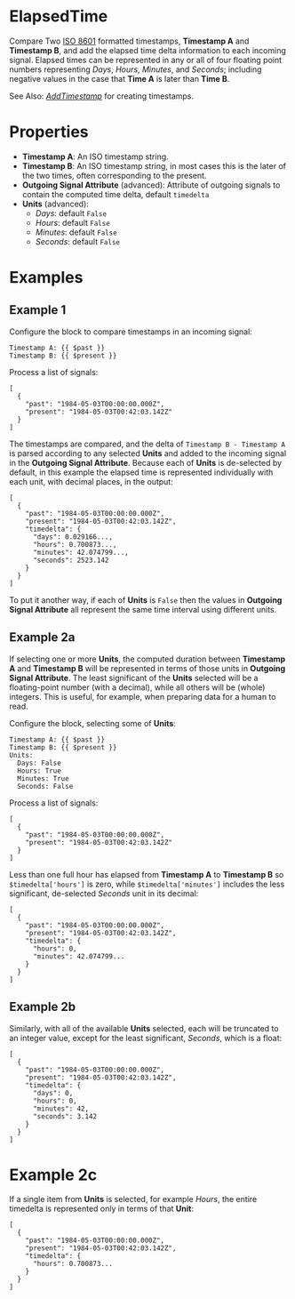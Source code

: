 ElapsedTime
===
Compare Two [ISO 8601](https://en.wikipedia.org/wiki/ISO_8601) formatted timestamps, **Timestamp A** and **Timestamp B**, and add the elapsed time delta information to each incoming signal. Elapsed times can be represented in any or all of four floating point numbers representing *Days*, *Hours*, *Minutes*, and *Seconds*; including negative values in the case that **Time A** is later than **Time B**.

See Also: [*AddTimestamp*](https://blocks.n.io/AddTimestamp) for creating timestamps.

Properties
===
- **Timestamp A**: An ISO timestamp string.
- **Timestamp B**: An ISO timestamp string, in most cases this is the later of the two times, often corresponding to the present.
- **Outgoing Signal Attribute** (advanced): Attribute of outgoing signals to contain the computed time delta, default `timedelta`
- **Units** (advanced):
  - *Days*: default `False`
  - *Hours*: default `False`
  - *Minutes*: default `False`
  - *Seconds*: default `False`

Examples
===

Example 1
---
Configure the block to compare timestamps in an incoming signal:

```
Timestamp A: {{ $past }}
Timestamp B: {{ $present }}
```

Process a list of signals:

```
[
  {
    "past": "1984-05-03T00:00:00.000Z",
    "present": "1984-05-03T00:42:03.142Z"
  }
]
```

The timestamps are compared, and the delta of `Timestamp B - Timestamp A` is parsed according to any selected **Units** and added to the incoming signal in the **Outgoing Signal Attribute**. Because each of **Units** is de-selected by default, in this example the elapsed time is represented individually with each unit, with decimal places, in the output:

```
[
  {
    "past": "1984-05-03T00:00:00.000Z",
    "present": "1984-05-03T00:42:03.142Z",
    "timedelta": {
      "days": 0.029166...,
      "hours": 0.700873...,
      "minutes": 42.074799...,
      "seconds": 2523.142
    }
  }
]
```

To put it another way, if each of **Units** is `False` then the values in **Outgoing Signal Attribute** all represent the same time interval using different units.

Example 2a
---

If selecting one or more **Units**, the computed duration between **Timestamp A** and **Timestamp B** will be represented in terms of those units in **Outgoing Signal Attribute**. The least significant of the **Units** selected will be a floating-point number (with a decimal), while all others will be (whole) integers. This is useful, for example, when preparing data for a human to read.

Configure the block, selecting some of **Units**:

```
Timestamp A: {{ $past }}
Timestamp B: {{ $present }}
Units:
  Days: False
  Hours: True
  Minutes: True
  Seconds: False
```

Process a list of signals:

```
[
  {
    "past": "1984-05-03T00:00:00.000Z",
    "present": "1984-05-03T00:42:03.142Z"
  }
]
```

Less than one full hour has elapsed from **Timestamp A** to **Timestamp B** so `$timedelta['hours']` is zero, while `$timedelta['minutes']` includes the less significant, de-selected *Seconds* unit in its decimal:

```
[
  {
    "past": "1984-05-03T00:00:00.000Z",
    "present": "1984-05-03T00:42:03.142Z",
    "timedelta": {
      "hours": 0,
      "minutes": 42.074799...
    }
  }
]
```

Example 2b
---

Similarly, with all of the available **Units** selected, each will be truncated to an integer value, except for the least significant, *Seconds*, which is a float:

```
[
  {
    "past": "1984-05-03T00:00:00.000Z",
    "present": "1984-05-03T00:42:03.142Z",
    "timedelta": {
      "days": 0,
      "hours": 0,
      "minutes": 42,
      "seconds": 3.142
    }
  }
]
```

Example 2c
===

If a single item from **Units** is selected, for example *Hours*, the entire timedelta is represented only in terms of that **Unit**:

```
[
  {
    "past": "1984-05-03T00:00:00.000Z",
    "present": "1984-05-03T00:42:03.142Z",
    "timedelta": {
      "hours": 0.700873...
    }
  }
]
```
